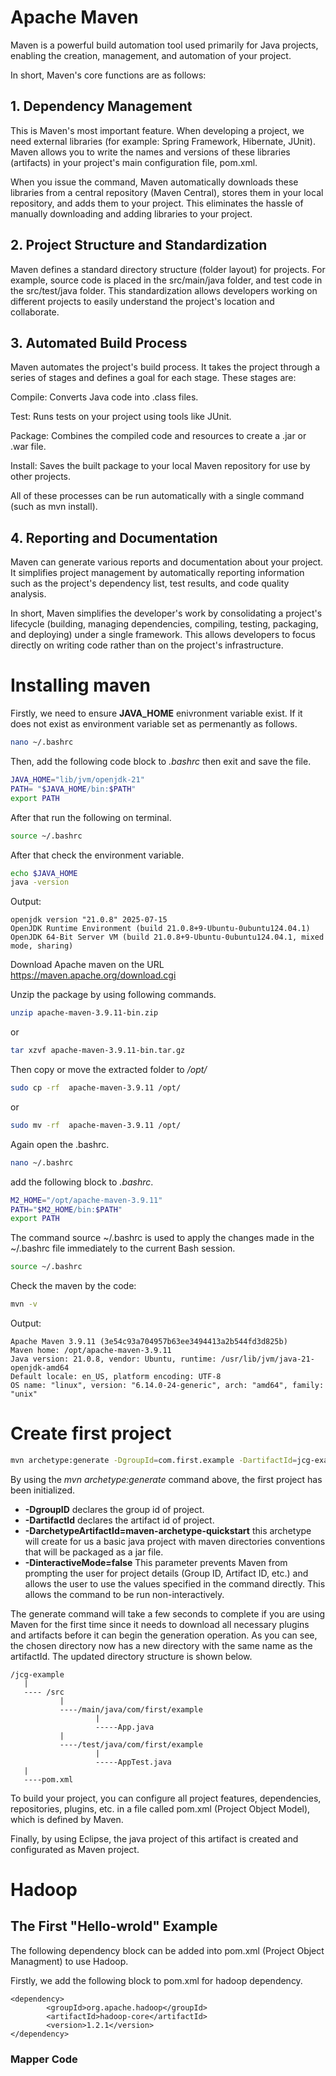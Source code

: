 # Apache Maven

Maven is a powerful build automation tool used primarily for Java projects, enabling the creation, management, and automation of your project.

In short, Maven's core functions are as follows:

## 1. Dependency Management

This is Maven's most important feature. When developing a project, we need external libraries (for example: Spring Framework, Hibernate, JUnit). Maven allows you to write the names and versions of these libraries (artifacts) in your project's main configuration file, pom.xml.

When you issue the command, Maven automatically downloads these libraries from a central repository (Maven Central), stores them in your local repository, and adds them to your project. This eliminates the hassle of manually downloading and adding libraries to your project.

## 2. Project Structure and Standardization

Maven defines a standard directory structure (folder layout) for projects. For example, source code is placed in the src/main/java folder, and test code in the src/test/java folder. This standardization allows developers working on different projects to easily understand the project's location and collaborate.

## 3. Automated Build Process

Maven automates the project's build process. It takes the project through a series of stages and defines a goal for each stage. These stages are:

Compile: Converts Java code into .class files.

Test: Runs tests on your project using tools like JUnit.

Package: Combines the compiled code and resources to create a .jar or .war file.

Install: Saves the built package to your local Maven repository for use by other projects.

All of these processes can be run automatically with a single command (such as mvn install).

## 4. Reporting and Documentation

Maven can generate various reports and documentation about your project. It simplifies project management by automatically reporting information such as the project's dependency list, test results, and code quality analysis.

In short, Maven simplifies the developer's work by consolidating a project's lifecycle (building, managing dependencies, compiling, testing, packaging, and deploying) under a single framework. This allows developers to focus directly on writing code rather than on the project's infrastructure.

# Installing maven

Firstly, we need to ensure **JAVA_HOME** enivronment variable exist. If it does not exist as environment variable set as permenantly as follows.  </p>

```bash
nano ~/.bashrc
```
Then, add the following code block to *.bashrc* then exit and save the file.</p>

``` bash
JAVA_HOME="lib/jvm/openjdk-21"
PATH= "$JAVA_HOME/bin:$PATH"
export PATH
```
After that run the following on terminal.
```bash
source ~/.bashrc
```
After that check the environment variable.</p>
```bash
echo $JAVA_HOME
java -version
```
Output: 
```
openjdk version "21.0.8" 2025-07-15
OpenJDK Runtime Environment (build 21.0.8+9-Ubuntu-0ubuntu124.04.1)
OpenJDK 64-Bit Server VM (build 21.0.8+9-Ubuntu-0ubuntu124.04.1, mixed mode, sharing)
```
Download Apache maven on the URL https://maven.apache.org/download.cgi </br>

Unzip the package by using following commands. </br>

```bash
unzip apache-maven-3.9.11-bin.zip
```

or

```bash
tar xzvf apache-maven-3.9.11-bin.tar.gz
```

Then copy or move the extracted folder to */opt/*

```bash
sudo cp -rf  apache-maven-3.9.11 /opt/
```

or 

```bash
sudo mv -rf  apache-maven-3.9.11 /opt/
```
Again open the .bashrc.
```bash
nano ~/.bashrc
```
add the following block to *.bashrc*.
```bash
M2_HOME="/opt/apache-maven-3.9.11"
PATH="$M2_HOME/bin:$PATH"
export PATH
```
The command source ~/.bashrc is used to apply the changes made in the ~/.bashrc file immediately to the current Bash session.
```bash
source ~/.bashrc
```

Check the maven by the code:
```bash
mvn -v
```
Output:
```
Apache Maven 3.9.11 (3e54c93a704957b63ee3494413a2b544fd3d825b)
Maven home: /opt/apache-maven-3.9.11
Java version: 21.0.8, vendor: Ubuntu, runtime: /usr/lib/jvm/java-21-openjdk-amd64
Default locale: en_US, platform encoding: UTF-8
OS name: "linux", version: "6.14.0-24-generic", arch: "amd64", family: "unix"
```

# Create first project

```bash
mvn archetype:generate -DgroupId=com.first.example -DartifactId=jcg-example -DarchetypeArtifactId=maven-archetype-quickstart -DinteractiveMode=false
```
By using the *mvn archetype:generate* command above, the first project has been initialized. </br>
-  **-DgroupID** declares the group id of project.
- **-DartifactId** declares the artifact id of project.
- **-DarchetypeArtifactId=maven-archetype-quickstart** this archetype will create for us a basic java project with maven directories conventions that will be packaged as a jar file.
- **-DinteractiveMode=false** This parameter prevents Maven from prompting the user for project details (Group ID, Artifact ID, etc.) and allows the user to use the values specified in the command directly. This allows the command to be run non-interactively.


The generate command will take a few seconds to complete if you are using Maven for the first time since it needs to download all necessary plugins and artifacts before it can begin the generation operation.
 As you can see, the chosen directory now has a new directory with the same name as the artifactId.  The updated directory structure is shown below.</br>

 ```
/jcg-example
    |
    ---- /src
            |
            ----/main/java/com/first/example
                    |
                    -----App.java
            |
            ----/test/java/com/first/example
                    |
                    -----AppTest.java
    |
    ----pom.xml
 ```

 To build your project, you can configure all project features, dependencies, repositories, plugins, etc. in a file called pom.xml (Project Object Model), which is defined by Maven.</p>

 Finally, by using Eclipse, the java project of this artifact is created and configurated as Maven project.

 # Hadoop

 ## The First "Hello-wrold"  Example

The following dependency block can be added into pom.xml (Project Object Managment) to use Hadoop.</br>

Firstly, we add the following block to pom.xml for hadoop dependency.

```
<dependency>
        <groupId>org.apache.hadoop</groupId>
        <artifactId>hadoop-core</artifactId>
        <version>1.2.1</version>
</dependency>
```

### Mapper Code